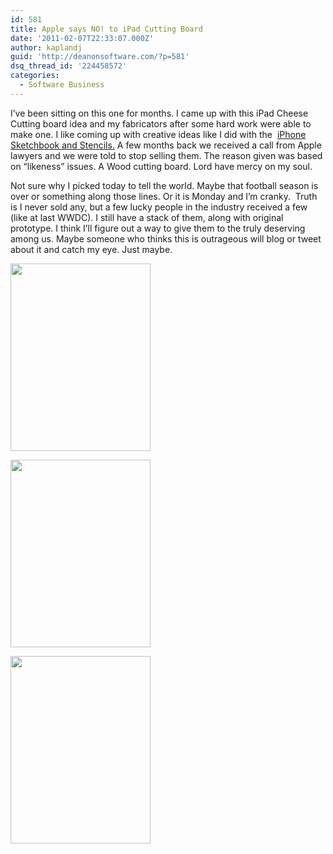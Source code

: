 ```yaml
---
id: 581
title: Apple says NO! to iPad Cutting Board
date: '2011-02-07T22:33:07.000Z'
author: kaplandj
guid: 'http://deanonsoftware.com/?p=581'
dsq_thread_id: '224458572'
categories:
  - Software Business
---
```

I’ve been sitting on this one for months. I came up with this iPad Cheese Cutting board idea and my fabricators after some hard work were able to make one. I like coming up with creative ideas like I did with the  [iPhone Sketchbook and Stencils.](http://www.mobilesketchbook.com/) A few months back we received a call from Apple lawyers and we were told to stop selling them. The reason given was based on “likeness” issues. A Wood cutting board. Lord have mercy on my soul.

Not sure why I picked today to tell the world. Maybe that football season is over or something along those lines. Or it is Monday and I’m cranky.  Truth is I never sold any, but a few lucky people in the industry received a few (like at last WWDC). I still have a stack of them, along with original prototype. I think I’ll figure out a way to give them to the truly deserving among us. Maybe someone who thinks this is outrageous will blog or tweet about it and catch my eye. Just maybe.

[<img class="alignnone size-medium wp-image-585" title="iPad Cutting Board" src="http://deanonsoftware.com/wp-content/uploads/2011/02/photo11-224x300.jpg" alt="" width="224" height="300" srcset="http://deanonsoftware.com/wp-content/uploads/2011/02/photo11-224x300.jpg 224w, http://deanonsoftware.com/wp-content/uploads/2011/02/photo11-764x1024.jpg 764w, http://deanonsoftware.com/wp-content/uploads/2011/02/photo11.jpg 968w" sizes="(max-width: 224px) 100vw, 224px" />](http://deanonsoftware.com/wp-content/uploads/2011/02/photo11.jpg)

[<img class="alignnone size-medium wp-image-583" title="iPad Cutting Board" src="http://deanonsoftware.com/wp-content/uploads/2011/02/photo2-224x300.jpg" alt="" width="224" height="300" srcset="http://deanonsoftware.com/wp-content/uploads/2011/02/photo2-224x300.jpg 224w, http://deanonsoftware.com/wp-content/uploads/2011/02/photo2-764x1024.jpg 764w, http://deanonsoftware.com/wp-content/uploads/2011/02/photo2.jpg 968w" sizes="(max-width: 224px) 100vw, 224px" />](http://deanonsoftware.com/wp-content/uploads/2011/02/photo2.jpg)

[<img class="alignnone size-medium wp-image-584" title="photo3" src="http://deanonsoftware.com/wp-content/uploads/2011/02/photo3-224x300.jpg" alt="" width="224" height="300" srcset="http://deanonsoftware.com/wp-content/uploads/2011/02/photo3-224x300.jpg 224w, http://deanonsoftware.com/wp-content/uploads/2011/02/photo3-764x1024.jpg 764w, http://deanonsoftware.com/wp-content/uploads/2011/02/photo3.jpg 968w" sizes="(max-width: 224px) 100vw, 224px" />](http://deanonsoftware.com/wp-content/uploads/2011/02/photo3.jpg)
